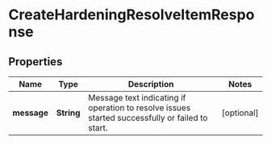 
# CreateHardeningResolveItemResponse

## Properties
Name | Type | Description | Notes
------------ | ------------- | ------------- | -------------
**message** | **String** | Message text indicating if operation to resolve issues started successfully or failed to start. |  [optional]



